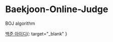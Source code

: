 # Baekjoon-Online-Judge
BOJ algorithm

[백준 아이디](https://www.acmicpc.net/user/wpghks7){: target="_blank" }
